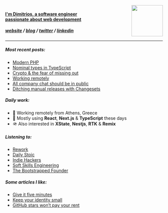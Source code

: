 <div>
<a href="https://dnlytras.com">
<img src="https://dnlytras.com/github/qr.png" align="right" width="100px" />
</div>
<h4>I'm Dimitrios, a software engineer<br/>passionate about web development</h3>

<h5>
<a href="https://dnlytras.com">website</a> /
<a href="https://dnlytras.com/blog">blog</a> /
<a href="https://twitter.com/dnlytras">twitter</a> /
<a href="https://www.linkedin.com/in/dnlytras/">linkedin<a/>
</h5>

---

##### Most recent posts:
  
- [Modern PHP](https://dnlytras.com/blog/modern-php/)  
- [Nominal types in TypeScript](https://dnlytras.com/blog/nominal-types/)  
- [Crypto & the fear of missing out](https://dnlytras.com/blog/crypto-fomo/)
- [Working remotely](https://dnlytras.com/blog/remote-work/)  
- [All company chat should be in public](https://dnlytras.com/blog/chat-in-public/)
- [Ditching manual releases with Changesets](https://dnlytras.com/blog/using-changesets/)
  
##### Daily work:

- 🏡 Working remotely from Athens, Greece
- 🧰 Mostly using **React**, **Next.js** & **TypeScript** these days
- 🪖 Also interested in **XState**, **Nestjs**, **RTK** & **Remix**
  
 
 ##### Listening to:
  
- [Rework](https://www.rework.fm/index.html)
- [Daily Stoic](https://podbay.fm/p/the-daily-stoic)
- [Indie Hackers](https://podbay.fm/p/the-indie-hackers-podcast)
- [Soft Skills Engineering](https://podbay.fm/p/soft-skills-engineering)
- [The Bootstrapped Founder](https://podbay.fm/p/the-bootstrapped-founder)

##### Some articles I like:

- [Give it five minutes](https://m.signalvnoise.com/give-it-five-minutes/)
- [Keep your identity small](http://www.paulgraham.com/identity.html)  
- [GitHub stars won’t pay your rent](https://medium.com/@kitze/github-stars-wont-pay-your-rent-8b348e12baed)
